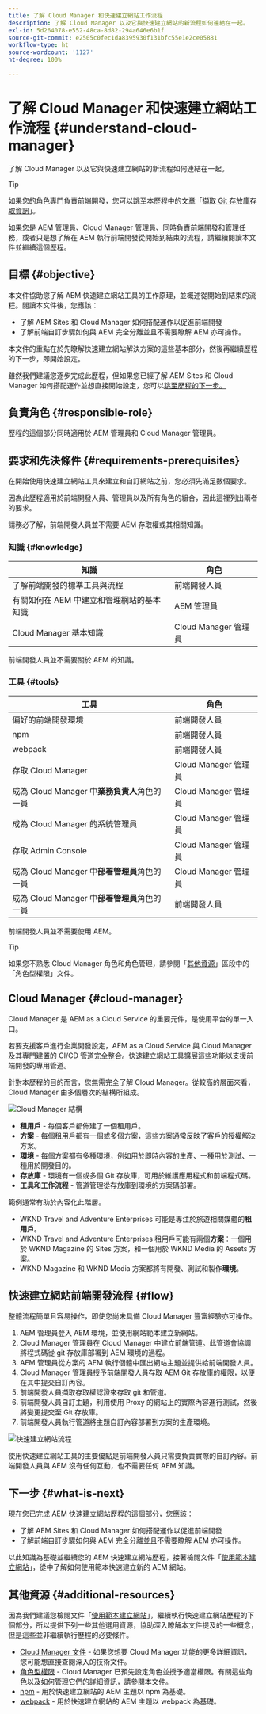 ```yaml
---
title: 了解 Cloud Manager 和快速建立網站工作流程
description: 了解 Cloud Manager 以及它與快速建立網站的新流程如何連結在一起。
exl-id: 5d264078-e552-48ca-8d82-294a646e6b1f
source-git-commit: e2505c0fec1da8395930f131bfc55e1e2ce05881
workflow-type: ht
source-wordcount: '1127'
ht-degree: 100%

---
```


# 了解 Cloud Manager 和快速建立網站工作流程 {#understand-cloud-manager}

了解 Cloud Manager 以及它與快速建立網站的新流程如何連結在一起。

>[!TIP]
>
>如果您的角色專門負責前端開發，您可以跳至本歷程中的文章「[擷取 Git 存放庫存取資訊](retrieve-access.md)」。
>
>如果您是 AEM 管理員、Cloud Manager 管理員、同時負責前端開發和管理任務，或者只是想了解在 AEM 執行前端開發從開始到結束的流程，請繼續閱讀本文件並繼續這個歷程。

## 目標 {#objective}

本文件協助您了解 AEM 快速建立網站工具的工作原理，並概述從開始到結束的流程。閱讀本文件後，您應該：

* 了解 AEM Sites 和 Cloud Manager 如何搭配運作以促進前端開發
* 了解前端自訂步驟如何與 AEM 完全分離並且不需要瞭解 AEM 亦可操作。

本文件的重點在於先瞭解快速建立網站解決方案的這些基本部分，然後再繼續歷程的下一步，即開始設定。

雖然我們建議您逐步完成此歷程，但如果您已經了解 AEM Sites 和 Cloud Manager 如何搭配運作並想直接開始設定，您可以[跳至歷程的下一步。](create-site.md)

## 負責角色 {#responsible-role}

歷程的這個部分同時適用於 AEM 管理員和 Cloud Manager 管理員。

## 要求和先決條件 {#requirements-prerequisites}

在開始使用快速建立網站工具來建立和自訂網站之前，您必須先滿足數個要求。

因為此歷程適用於前端開發人員、管理員以及所有角色的組合，因此這裡列出兩者的要求。

請務必了解，前端開發人員並不需要 AEM 存取權或其相關知識。

### 知識 {#knowledge}

| 知識 | 角色 |
|---|---|
| 了解前端開發的標準工具與流程 | 前端開發人員 |
| 有關如何在 AEM 中建立和管理網站的基本知識 | AEM 管理員 |
| Cloud Manager 基本知識 | Cloud Manager 管理員 |

前端開發人員並不需要關於 AEM 的知識。

### 工具 {#tools}

| 工具 | 角色 |
|---|---|
| 偏好的前端開發環境 | 前端開發人員 |
| npm | 前端開發人員 |
| webpack | 前端開發人員 |
| 存取 Cloud Manager | Cloud Manager 管理員 |
| 成為 Cloud Manager 中&#x200B;**業務負責人**&#x200B;角色的一員 | Cloud Manager 管理員 |
| 成為 Cloud Manager 的系統管理員 | Cloud Manager 管理員 |
| 存取 Admin Console | Cloud Manager 管理員 |
| 成為 Cloud Manager 中&#x200B;**部署管理員**&#x200B;角色的一員 | Cloud Manager 管理員 |
| 成為 Cloud Manager 中&#x200B;**部署管理員**&#x200B;角色的一員 | 前端開發人員 |

前端開發人員並不需要使用 AEM。

>[!TIP]
>
>如果您不熟悉 Cloud Manager 角色和角色管理，請參閱「[其他資源](#additional-resources)」區段中的「角色型權限」文件。

## Cloud Manager {#cloud-manager}

Cloud Manager 是 AEM as a Cloud Service 的重要元件，是使用平台的單一入口。

若要支援客戶進行企業開發設定，AEM as a Cloud Service 與 Cloud Manager 及其專門建置的 CI/CD 管道完全整合。快速建立網站工具擴展這些功能以支援前端開發的專用管道。

針對本歷程的目的而言，您無需完全了解 Cloud Manager。從較高的層面來看，Cloud Manager 由多個層次的結構所組成。

![Cloud Manager 結構](assets/cloud-manager-structure.png)

* **租用戶** - 每個客戶都佈建了一個租用戶。
* **方案** - 每個租用戶都有一個或多個方案，這些方案通常反映了客戶的授權解決方案。
* **環境** - 每個方案都有多種環境，例如用於即時內容的生產、一種用於測試、一種用於開發目的。
* **存放庫** - 環境有一個或多個 Git 存放庫，可用於維護應用程式和前端程式碼。
* **工具和工作流程** - 管道管理從存放庫到環境的方案碼部署。

範例通常有助於內容化此階層。

* WKND Travel and Adventure Enterprises 可能是專注於旅遊相關媒體的&#x200B;**租用戶**。
* WKND Travel and Adventure Enterprises 租用戶可能有兩個&#x200B;**方案**：一個用於 WKND Magazine 的 Sites 方案，和一個用於 WKND Media 的 Assets 方案。
* WKND Magazine 和 WKND Media 方案都將有開發、測試和製作&#x200B;**環境**。

## 快速建立網站前端開發流程 {#flow}

整體流程簡單且容易操作，即使您尚未具備 Cloud Manager 豐富經驗亦可操作。

1. AEM 管理員登入 AEM 環境，並使用網站範本建立新網站。
1. Cloud Manager 管理員在 Cloud Manager 中建立前端管道。此管道會協調將程式碼從 git 存放庫部署到 AEM 環境的過程。
1. AEM 管理員從方案的 AEM 執行個體中匯出網站主題並提供給前端開發人員。
1. Cloud Manager 管理員授予前端開發人員存取 AEM Git 存放庫的權限，以便在其中提交自訂內容。
1. 前端開發人員擷取存取權認證來存取 git 和管道。
1. 前端開發人員自訂主題，利用使用 Proxy 的網站上的實際內容進行測試，然後將變更提交至 Git 存放庫。
1. 前端開發人員執行管道將主題自訂內容部署到方案的生產環境。

![快速建立網站流程](assets/qsc-flow.png)

使用快速建立網站工具的主要優點是前端開發人員只需要負責實際的自訂內容。前端開發人員與 AEM 沒有任何互動，也不需要任何 AEM 知識。

## 下一步 {#what-is-next}

現在您已完成 AEM 快速建立網站歷程的這個部分，您應該：

* 了解 AEM Sites 和 Cloud Manager 如何搭配運作以促進前端開發
* 了解前端自訂步驟如何與 AEM 完全分離並且不需要瞭解 AEM 亦可操作。

以此知識為基礎並繼續您的 AEM 快速建立網站歷程，接著檢閱文件「[使用範本建立網站](create-site.md)」，從中了解如何使用範本快速建立新的 AEM 網站。

## 其他資源 {#additional-resources}

因為我們建議您檢閱文件「[使用範本建立網站](create-site.md)」，繼續執行快速建立網站歷程的下個部分，所以提供下列一些其他選用資源，協助深入瞭解本文件提及的一些概念，但是這些並非繼續執行歷程的必要條件。

* [Cloud Manager 文件](https://experienceleague.adobe.com/docs/experience-manager-cloud-service/onboarding/onboarding-concepts/cloud-manager-introduction.html) - 如果您想要 Cloud Manager 功能的更多詳細資訊，您可能想直接查閱深入的技術文件。
* [角色型權限](https://experienceleague.adobe.com/docs/experience-manager-cloud-manager/using/requirements/role-based-permissions.html) - Cloud Manager 已預先設定角色並授予適當權限。有關這些角色以及如何管理它們的詳細資訊，請參閱本文件。
* [npm](https://www.npmjs.com) - 用於快速建立網站的 AEM 主題以 npm 為基礎。
* [webpack](https://webpack.js.org) - 用於快速建立網站的 AEM 主題以 webpack 為基礎。
